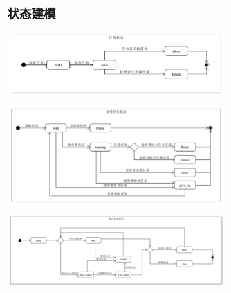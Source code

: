 # 状态建模

![TimeForCoin.task.status](status/TimeForCoin.task.status.png)

![TimeForCoin.player.status](status/TimeForCoin.player.status.png)

![TimeForCoin.cerf.status](status/TimeForCoin.cerf.status.png)
